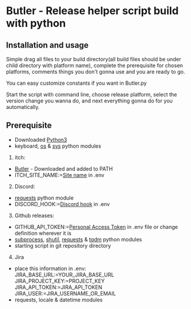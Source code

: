 # Butler - Release helper script build with python

## Installation and usage

Simple drag all files to your build directory(all build files should be under child directory with platform name), complete the prerequisite for chosen platforms, comments things you don't gonna use and you are ready to go.

You can easy customize constants if you want in Butler.py

Start the script with command line, choose release platform, select the version change you wanna do, and next everything gonna do for you automatically.


## Prerequisite

 - Downloaded [Python3](https://www.python.org/downloads/)
 - keyboard, [os](https://docs.python.org/3/library/os.html) & [sys](https://docs.python.org/3/library/sys.html) python modules

1. itch:
 - [Butler](https://itchio.itch.io/butler) - Downloaded and added to PATH
 - ITCH_SITE_NAME:=[Site name](https://itch.io/docs/butler/pushing.html) in .env

2. Discord:
 - [requests](https://pypi.org/project/requests/) python module
 - DISCORD_HOOK:=[Discord hook](https://support.discord.com/hc/en-us/articles/228383668-Intro-to-Webhooks) in .env

3. Github releases:
 - GITHUB_API_TOKEN:=[Personal Access Token](https://docs.github.com/en/authentication/keeping-your-account-and-data-secure/managing-your-personal-access-tokens) in .env file or change definition wherever it is
 - [subprocess](https://docs.python.org/3/library/subprocess.html), [shutil](https://docs.python.org/3/library/shutil.html), [requests](https://pypi.org/project/requests/) & [tqdm](https://pypi.org/project/tqdm/) python modules
 - starting script in git repository directory

4. Jira
 - place this information in .env: \
    JIRA_BASE_URL:=YOUR_JIRA_BASE_URL \
    JIRA_PROJECT_KEY:=PROJECT_KEY \
    JIRA_API_TOKEN:=JIRA_API_TOKEN \
    JIRA_USER:=JIRA_USERNAME_OR_EMAIL
 - requests, locale & datetime modules